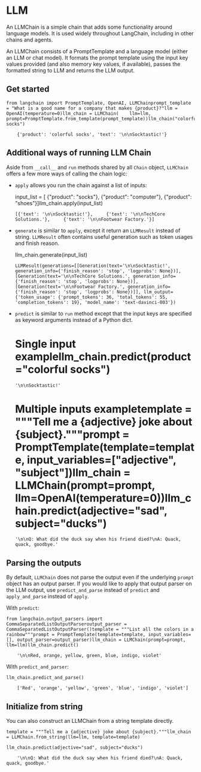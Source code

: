 LLM
===

An LLMChain is a simple chain that adds some functionality around language models. It is used widely throughout LangChain, including in other chains and agents.

An LLMChain consists of a PromptTemplate and a language model (either an LLM or chat model). It formats the prompt template using the input key values provided (and also memory key values, if available), passes the formatted string to LLM and returns the LLM output.

Get started[​](#get-started "Direct link to Get started")
---------------------------------------------------------

    from langchain import PromptTemplate, OpenAI, LLMChainprompt_template = "What is a good name for a company that makes {product}?"llm = OpenAI(temperature=0)llm_chain = LLMChain(    llm=llm,    prompt=PromptTemplate.from_template(prompt_template))llm_chain("colorful socks")

        {'product': 'colorful socks', 'text': '\n\nSocktastic!'}

Additional ways of running LLM Chain[​](#additional-ways-of-running-llm-chain "Direct link to Additional ways of running LLM Chain")
------------------------------------------------------------------------------------------------------------------------------------

Aside from `__call__` and `run` methods shared by all `Chain` object, `LLMChain` offers a few more ways of calling the chain logic:

*   `apply` allows you run the chain against a list of inputs:

    input_list = [    {"product": "socks"},    {"product": "computer"},    {"product": "shoes"}]llm_chain.apply(input_list)

        [{'text': '\n\nSocktastic!'},     {'text': '\n\nTechCore Solutions.'},     {'text': '\n\nFootwear Factory.'}]

*   `generate` is similar to `apply`, except it return an `LLMResult` instead of string. `LLMResult` often contains useful generation such as token usages and finish reason.

    llm_chain.generate(input_list)

        LLMResult(generations=[[Generation(text='\n\nSocktastic!', generation_info={'finish_reason': 'stop', 'logprobs': None})], [Generation(text='\n\nTechCore Solutions.', generation_info={'finish_reason': 'stop', 'logprobs': None})], [Generation(text='\n\nFootwear Factory.', generation_info={'finish_reason': 'stop', 'logprobs': None})]], llm_output={'token_usage': {'prompt_tokens': 36, 'total_tokens': 55, 'completion_tokens': 19}, 'model_name': 'text-davinci-003'})

*   `predict` is similar to `run` method except that the input keys are specified as keyword arguments instead of a Python dict.

    # Single input examplellm_chain.predict(product="colorful socks")

        '\n\nSocktastic!'

    # Multiple inputs exampletemplate = """Tell me a {adjective} joke about {subject}."""prompt = PromptTemplate(template=template, input_variables=["adjective", "subject"])llm_chain = LLMChain(prompt=prompt, llm=OpenAI(temperature=0))llm_chain.predict(adjective="sad", subject="ducks")

        '\n\nQ: What did the duck say when his friend died?\nA: Quack, quack, goodbye.'

Parsing the outputs[​](#parsing-the-outputs "Direct link to Parsing the outputs")
---------------------------------------------------------------------------------

By default, `LLMChain` does not parse the output even if the underlying `prompt` object has an output parser. If you would like to apply that output parser on the LLM output, use `predict_and_parse` instead of `predict` and `apply_and_parse` instead of `apply`.

With `predict`:

    from langchain.output_parsers import CommaSeparatedListOutputParseroutput_parser = CommaSeparatedListOutputParser()template = """List all the colors in a rainbow"""prompt = PromptTemplate(template=template, input_variables=[], output_parser=output_parser)llm_chain = LLMChain(prompt=prompt, llm=llm)llm_chain.predict()

        '\n\nRed, orange, yellow, green, blue, indigo, violet'

With `predict_and_parser`:

    llm_chain.predict_and_parse()

        ['Red', 'orange', 'yellow', 'green', 'blue', 'indigo', 'violet']

Initialize from string[​](#initialize-from-string "Direct link to Initialize from string")
------------------------------------------------------------------------------------------

You can also construct an LLMChain from a string template directly.

    template = """Tell me a {adjective} joke about {subject}."""llm_chain = LLMChain.from_string(llm=llm, template=template)

    llm_chain.predict(adjective="sad", subject="ducks")

        '\n\nQ: What did the duck say when his friend died?\nA: Quack, quack, goodbye.'